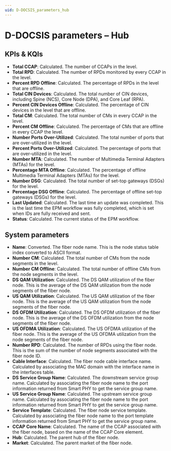 ```yaml
---
uid: D-DOCSIS_parameters_hub
---
```


# D-DOCSIS parameters – Hub

## KPIs & KQIs

- **Total CCAP**: Calculated. The number of CCAPs in the level.
- **Total RPD**: Calculated. The number of RPDs monitored by every CCAP in the level.
- **Percent RPD Offline**: Calculated. The percentage of RPDs in the level that are offline.
- **Total CIN Devices**: Calculated. The total number of CIN devices, including Spine (NCS), Core Node (DPA), and Core Leaf (RPA).
- **Percent CIN Devices Offline**: Calculated. The percentage of CIN devices in the level that are offline.
- **Total CM**: Calculated. The total number of CMs in every CCAP in the level.
- **Percent CM Offline**: Calculated. The percentage of CMs that are offline in every CCAP the level.
- **Number Ports Over-Utilized**: Calculated. The total number of ports that are over-utilized in the level.
- **Percent Ports Over-Utilized**: Calculated. The percentage of ports that are over-utilized in the level.
- **Number MTA**: Calculated. The number of Multimedia Terminal Adapters (MTAs) for the level.
- **Percentage MTA Offline**: Calculated. The percentage of offline Multimedia Terminal Adapters (MTAs) for the level.
- **Number DSG**: Calculated. The total number of set-top gateways (DSGs) for the level.
- **Percentage DSG Offline**: Calculated. The percentage of offline set-top gateways (DSGs) for the level.
- **Last Updated**: Calculated. The last time an update was completed. This is the last time the EPM workflow was fully completed, which is set when IDs are fully received and sent.
- **Status**: Calculated. The current status of the EPM workflow.

## System parameters

- **Name**: Converted. The fiber node name. This is the node status table index converted to ASCII format.
- **Number CM**: Calculated. The total number of CMs from the node segments in the level.
- **Number CM Offline**: Calculated. The total number of offline CMs from the node segments in the level.
- **DS QAM Utilization**: Calculated. The DS QAM utilization of the fiber node. This is the average of the DS QAM utilization from the node segments of the fiber node.
- **US QAM Utilization**: Calculated. The US QAM utilization of the fiber node. This is the average of the US QAM utilization from the node segments of the fiber node.
- **DS OFDM Utilization**: Calculated. The DS OFDM utilization of the fiber node. This is the average of the DS OFDM utilization from the node segments of the fiber node.
- **US OFDMA Utilization**: Calculated. The US OFDMA utilization of the fiber node. This is the average of the US OFDMA utilization from the node segments of the fiber node.
- **Number RPD**: Calculated. The number of RPDs using the fiber node. This is the sum of the number of node segments associated with the fiber node ID.
- **Cable Interface**: Calculated. The fiber node cable interface name. Calculated by associating the MAC domain with the interface name in the interfaces table.
- **DS Service Group Name**: Calculated. The downstream service group name. Calculated by associating the fiber node name to the port information returned from Smart PHY to get the service group name.
- **US Service Group Name**: Calculated. The upstream service group name. Calculated by associating the fiber node name to the port information returned from Smart PHY to get the service group name.
- **Service Template**: Calculated. The fiber node service template. Calculated by associating the fiber node name to the port template information returned from Smart PHY to get the service group name.
- **CCAP Core Name**: Calculated. The name of the CCAP associated with the fiber node, based on the name of the CCAP Core element.
- **Hub**: Calculated. The parent hub of the fiber node.
- **Market**: Calculated. The parent market of the fiber node.
